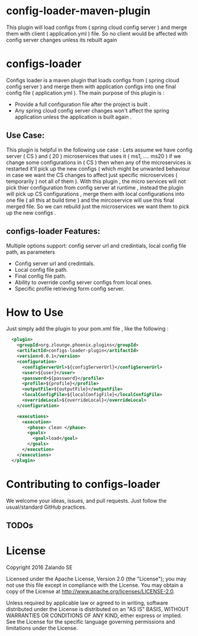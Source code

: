 # config-loader-maven-plugin

This plugin will load configs from ( spring cloud config server ) and merge them with client ( application.yml ) file.
So no client would be affected with config server changes unless its rebuilt again

configs-loader
=========

Configs loader is a maven plugin that loads configs from ( spring cloud config server ) and merge them with application configs into one final config file ( application.yml ).
The main purpose of this plugin is :
- Provide a full configuration file after the project is built .
- Any spring cloud config server changes won't affect the spring application unless the application is built again .

Use Case:
-------------------
This plugin is helpful in the following use case :
Lets assume we have config server ( CS ) and ( 20 ) microservices that uses it ( ms1, .... ms20 )
if we change some configurations in ( CS ) then when any of the microservices is restarted it'll pick up the new configs ( which might be unwanted behaviour in case we want the CS changes to affect just specific microservices ( temporarily ) not all of them ).
With this plugin , the micro services will not pick thier configuration from config server at runtime , instead the plugin will pick up CS configurations , merge them with local configurations into one file ( all this at build time ) and the mircoservice will use this final merged file.
So we can rebuild just the microservices we want them to pick up the new configs .

configs-loader Features:
-------------------
Multiple options support: config server url and credintials, local config file path, as parameters
- Config server url and credintials.
- Local config file path.
- Final config file path.
- Ability to override config server configs from local ones.
- Specific profile retrieving form config server.

How to Use
==========

Just simply add the plugin to your pom.xml file , like the following :

```xml
  <plugin>
    <groupId>org.zlounge.phoenix.plugins</groupId>
    <artifactId>configs-loader-plugin</artifactId>
    <version>0.0.1</version>
    <configuration>
      <configServerUrl>${configServerUrl}</configServerUrl>
      <user>${user}</user>
      <password>${password}</profile>
      <profile>${profile}</profile>
      <outputFile>${outputFile}</outputFile>
      <localConfigFile>${localConfigFile}</localConfigFile>
      <overrideLocal>${overrideLocal}</overrideLocal>
    </configuration>

    <executions>
      <execution>
        <phase> clean </phase>
        <goals>
          <goal>load</goal>
        </goals>
      </execution>
    </executions>
  </plugin>
```

Contributing to configs-loader
===============================

We welcome your ideas, issues, and pull requests. Just follow the
usual/standard GitHub practices.

TODOs
-----

License
===================

Copyright 2016 Zalando SE

Licensed under the Apache License, Version 2.0 (the "License"); you may not use this file except in compliance with the License. You may obtain a copy of the License at http://www.apache.org/licenses/LICENSE-2.0.

Unless required by applicable law or agreed to in writing, software distributed under the License is distributed on an "AS IS" BASIS, WITHOUT WARRANTIES OR CONDITIONS OF ANY KIND, either express or implied. See the License for the specific language governing permissions and limitations under the License.
